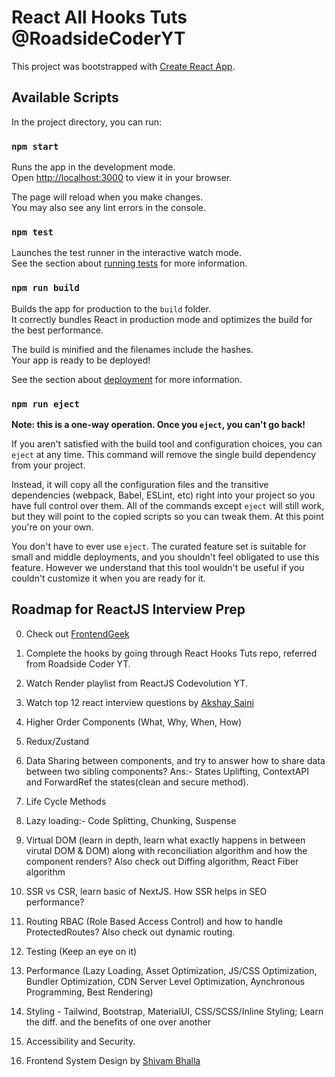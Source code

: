 # React All Hooks Tuts @RoadsideCoderYT

This project was bootstrapped with [Create React App](https://github.com/facebook/create-react-app).

## Available Scripts

In the project directory, you can run:

### `npm start`

Runs the app in the development mode.\
Open [http://localhost:3000](http://localhost:3000) to view it in your browser.

The page will reload when you make changes.\
You may also see any lint errors in the console.

### `npm test`

Launches the test runner in the interactive watch mode.\
See the section about [running tests](https://facebook.github.io/create-react-app/docs/running-tests) for more information.

### `npm run build`

Builds the app for production to the `build` folder.\
It correctly bundles React in production mode and optimizes the build for the best performance.

The build is minified and the filenames include the hashes.\
Your app is ready to be deployed!

See the section about [deployment](https://facebook.github.io/create-react-app/docs/deployment) for more information.

### `npm run eject`

**Note: this is a one-way operation. Once you `eject`, you can't go back!**

If you aren't satisfied with the build tool and configuration choices, you can `eject` at any time. This command will remove the single build dependency from your project.

Instead, it will copy all the configuration files and the transitive dependencies (webpack, Babel, ESLint, etc) right into your project so you have full control over them. All of the commands except `eject` will still work, but they will point to the copied scripts so you can tweak them. At this point you're on your own.

You don't have to ever use `eject`. The curated feature set is suitable for small and middle deployments, and you shouldn't feel obligated to use this feature. However we understand that this tool wouldn't be useful if you couldn't customize it when you are ready for it.

## Roadmap for ReactJS Interview Prep

0. Check out [FrontendGeek](https://frontendgeek.com/)

1. Complete the hooks by going through React Hooks Tuts repo, referred from Roadside Coder YT.

2. Watch Render playlist from ReactJS Codevolution YT.

3. Watch top 12 react interview questions by [Akshay Saini](https://www.youtube.com/watch?v=uE925hp9KDk&t=2750s)

4. Higher Order Components (What, Why, When, How)

5. Redux/Zustand

6. Data Sharing between components, and try to answer how to share data between two sibling components?
    Ans:- States Uplifting, ContextAPI and ForwardRef the states(clean and secure method).

7. Life Cycle Methods

8. Lazy loading:- Code Splitting, Chunking, Suspense

9. Virtual DOM (learn in depth, learn what exactly happens in between virutal DOM & DOM) along with reconciliation algorithm and how the component renders? Also check out Diffing algorithm, React Fiber algorithm

10. SSR vs CSR, learn basic of NextJS. How SSR helps in SEO performance?

11. Routing RBAC (Role Based Access Control) and how to handle ProtectedRoutes? Also check out dynamic routing.

12. Testing (Keep an eye on it)

13. Performance (Lazy Loading, Asset Optimization, JS/CSS Optimization, Bundler Optimization, CDN Server Level Optimization, Aynchronous Programming, Best Rendering)

14. Styling - Tailwind, Bootstrap, MaterialUI, CSS/SCSS/Inline Styling; Learn the diff. and the benefits of one over another

15. Accessibility and Security.

16. Frontend System Design by [Shivam Bhalla](https://www.youtube.com/watch?v=NEzu4FD25KM&t=1s)